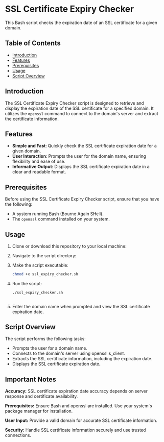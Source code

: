 # SSL Certificate Expiry Checker

This Bash script checks the expiration date of an SSL certificate for a given domain.

## Table of Contents

- [Introduction](#introduction)
- [Features](#features)
- [Prerequisites](#prerequisites)
- [Usage](#usage)
- [Script Overview](#script-overview)

## Introduction

The SSL Certificate Expiry Checker script is designed to retrieve and display the expiration date of the SSL certificate for a specified domain. It utilizes the `openssl` command to connect to the domain's server and extract the certificate information.

## Features

- **Simple and Fast**: Quickly check the SSL certificate expiration date for a given domain.
- **User Interaction**: Prompts the user for the domain name, ensuring flexibility and ease of use.
- **Informative Output**: Displays the SSL certificate expiration date in a clear and readable format.

## Prerequisites

Before using the SSL Certificate Expiry Checker script, ensure that you have the following:

- A system running Bash (Bourne Again SHell).
- The `openssl` command installed on your system.

## Usage

1. Clone or download this repository to your local machine:
   
2. Navigate to the script directory:
   
3. Make the script executable:
    ```bash
    chmod +x ssl_expiry_checker.sh
4. Run the script:
   ```bash
   ./ssl_expiry_checker.sh
 
7. Enter the domain name when prompted and view the SSL certificate expiration date.

## Script Overview
The script performs the following tasks:

- Prompts the user for a domain name.
- Connects to the domain's server using openssl s_client.
- Extracts the SSL certificate information, including the expiration date.
- Displays the SSL certificate expiration date.

## Important Notes
**Accuracy:** SSL certificate expiration date accuracy depends on server response and certificate availability.

**Prerequisites:** Ensure Bash and openssl are installed. Use your system's package manager for installation.

**User Input:** Provide a valid domain for accurate SSL certificate information.

**Security:** Handle SSL certificate information securely and use trusted connections.
